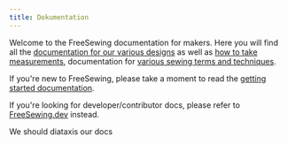 ```yaml
---
title: Dokumentation
---
```


Welcome to the FreeSewing documentation for makers. Here you will find all the [documentation for our various designs](/docs/designs) as well as [how to take measurements](/docs/measurements/), documentation for [various sewing terms and techniques](/docs/sewing/).

If you're new to FreeSewing, please take a moment to read the [getting started documentation](/docs/guide/).

<ReadMore />

<Tip>

If you're looking for
developer/contributor docs, please refer to
[FreeSewing.dev](https://freesewing.dev/) instead.

</Tip>

<Fixme>

We should diataxis our docs

</Fixme>


